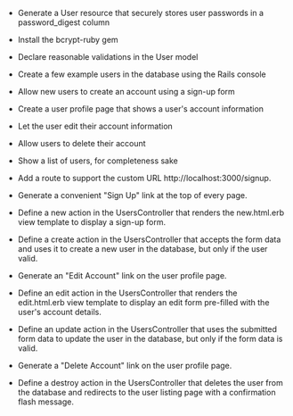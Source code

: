 + Generate a User resource that securely stores user passwords in a password_digest column
+ Install the bcrypt-ruby gem
+ Declare reasonable validations in the User model
+ Create a few example users in the database using the Rails console

+ Allow new users to create an account using a sign-up form
+ Create a user profile page that shows a user's account information
+ Let the user edit their account information
+ Allow users to delete their account
+ Show a list of users, for completeness sake

+ Add a route to support the custom URL http://localhost:3000/signup.
+ Generate a convenient "Sign Up" link at the top of every page.
+ Define a new action in the UsersController that renders the new.html.erb view template to display a sign-up form.
+ Define a create action in the UsersController that accepts the form data and uses it to create a new user in the database, but only if the user valid.

+ Generate an "Edit Account" link on the user profile page.
+ Define an edit action in the UsersController that renders the edit.html.erb view template to display an edit form pre-filled with the user's account details.
+ Define an update action in the UsersController that uses the submitted form data to update the user in the database, but only if the form data is valid.

+ Generate a "Delete Account" link on the user profile page.
+ Define a destroy action in the UsersController that deletes the user from the database and redirects to the user listing page with a confirmation flash message.
